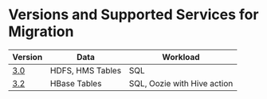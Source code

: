 # Versions and  Supported Services for Migration 

| Version   | Data             | Workload                    |
|-----------|------------------|-----------------------------|
| [3.0](https://archive.cloudera.com/am2cm/2.8.0/) | HDFS, HMS Tables | SQL                         |
| [3.2](https://archive.cloudera.com/am2cm/2.8.0/) | HBase Tables     | SQL, Oozie with Hive action |


